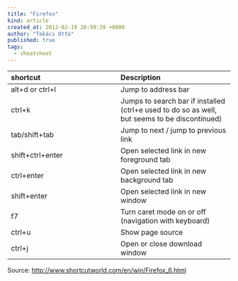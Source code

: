 ```yaml
---
title: "Firefox"
kind: article
created_at: 2012-02-19 20:59:39 +0000
author: "Takács Ottó"
published: true
tags: 
  - cheatsheet
---
```

<table>
<col width="22%" />
<col width="25%" />
<thead>
<tr class="header">
<th align="left">shortcut</th>
<th align="left">Description</th>
</tr>
</thead>
<tbody>
<tr class="odd">
<td align="left">alt+d or ctrl+l</td>
<td align="left">Jump to address bar</td>
</tr>
<tr class="even">
<td align="left">ctrl+k</td>
<td align="left">Jumps to search bar if installed (ctrl+e used to do so as well, but seems to be discontinued)</td>
</tr>
<tr class="odd">
<td align="left">tab/shift+tab</td>
<td align="left">Jump to next / jump to previous link</td>
</tr>
<tr class="even">
<td align="left">shift+ctrl+enter</td>
<td align="left">Open selected link in new foreground tab</td>
</tr>
<tr class="odd">
<td align="left">ctrl+enter</td>
<td align="left"> Open selected link in new background tab</td>
</tr>
<tr class="even">
<td align="left">shift+enter</td>
<td align="left"> Open selected link in new window</td>
</tr>
<tr class="odd">
<td align="left">f7 </td>
<td align="left">Turn caret mode on or off (navigation with keyboard)</td>
</tr>
<tr class="even">
<td align="left">ctrl+u </td>
<td align="left">Show page source</td>
</tr>
<tr class="odd">
<td align="left">ctrl+j </td>
<td align="left">Open or close download window</td>
</tr>
</tbody>
</table>

Source: http://www.shortcutworld.com/en/win/Firefox_6.html

<div class='old-comments'></div>